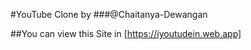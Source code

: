 #YouTube Clone by 
###@Chaitanya-Dewangan

##You can view this Site in [https://iyoutudein.web.app]

